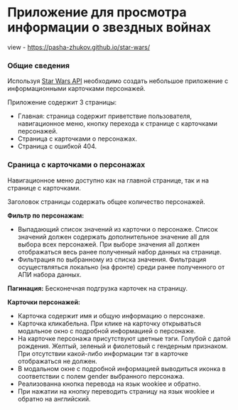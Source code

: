 # Приложение для просмотра информации о звездных войнах

view - https://pasha-zhukov.github.io/star-wars/

### Общие сведения

Используя [Star Wars API](https://swapi.dev/documentation) необходимо создать небольшое приложение с информационными карточками персонажей.

Приложение содержит 3 страницы:

- Главная: страница содержит приветствие пользователя, навигационное меню, кнопку перехода к странице с карточками персонажей.
- Страница с карточками о персонажах.
- Страница с ошибкой 404.

### Сраница с карточками о персонажах

Навигационное меню доступно как на главной странице, так и на странице с карточками.

Заголовок страницы содержать общее количество персонажей.

**Фильтр по персонажам:**

- Выпадающий список значений из карточки о персонаже. Список значений должен содержать дополнительное значение all для выбора всех персонажей. При выборе значения all должен отображаться весь ранее полученный набор данных на странице.
- Фильтрация по выбранному из списка значения. Фильтрация осуществляться локально (на фронте) среди ранее полученного от АПИ набора данных.

**Пагинация:**
Бесконечная подгрузка карточек на страницу.

**Карточки персонажей:**

- Карточка содержит имя и общую информацию о персонаже.
- Карточка кликабельна. При клике на карточку открываться модальное окно с подробной информацией о персонаже.
- На карточке персонажа присутствуют цветные тэги. Голубой с датой рождения. Желтый, зеленый и фиолетовый с гендерным признаком. При отсутствии какой-либо информации тэг в карточке отображаться не должен.
- В модальном окне с подробной информацией выводиться иконка в соответствии с полем gender выбранного персонажа.
- Реализованна кнопка перевода на язык wookiee и обратно.
- При нажатии на кнопку переводить страницу на язык wookiee и обратно на английский.
